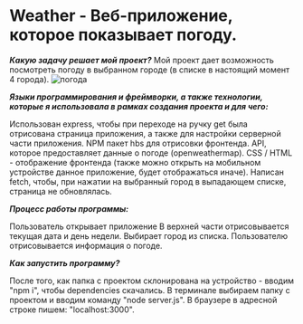 # Weather - Веб-приложение, которое показывает погоду.

***Какую задачу решает мой проект?*** Мой проект дает возможность посмотреть погоду в выбранном городе (в списке в настоящий момент 4 города).
![погода](http://images.vfl.ru/ii/1603877317/ff31b1ee/32107257.png)

***Языки программирования и фреймворки, а также технологии, которые я использовала в рамках создания проекта и для чего:***

Использован express, чтобы при переходе на ручку get была отрисована страница приложения, а также для настройки серверной части приложения.
NPM пакет hbs для отрисовки фронтенда.
API, которое предоставляет данные о погоде (openweathermap).
CSS / HTML - отображение фронтенда (также можно открыть на мобильном устройстве данное приложение, будет отображаться иначе).
Написан fetch, чтобы, при нажатии на выбранный город в выпадающем списке, страница не обновлялась.

***Процесс работы программы:***

Пользователь открывает приложение
В верхней части отрисовывается текущая дата и день недели.
Выбирает город из списка.
Пользователю отрисовывается информация о погоде.

***Как запустить программу?***

После того, как папка с проектом склонирована на устройство - вводим "npm i", чтобы dependencies скачались.
В терминале выбираем папку с проектом и вводим команду "node server.js".
В браузере в адресной строке пишем: "localhost:3000".
